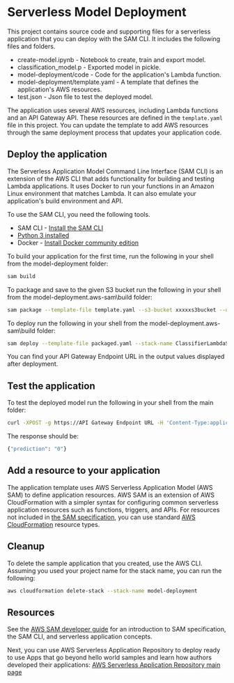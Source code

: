 # Serverless Model Deployment

This project contains source code and supporting files for a serverless application that you can deploy with the SAM CLI. It includes the following files and folders.

- create-model.ipynb - Notebook to create, train and export model.
- classification_model.p - Exported model in pickle.
- model-deployment/code - Code for the application's Lambda function.
- model-deployment/template.yaml - A template that defines the application's AWS resources.
- test.json - Json file to test the deployed model.

The application uses several AWS resources, including Lambda functions and an API Gateway API. These resources are defined in the `template.yaml` file in this project. You can update the template to add AWS resources through the same deployment process that updates your application code.

## Deploy the application

The Serverless Application Model Command Line Interface (SAM CLI) is an extension of the AWS CLI that adds functionality for building and testing Lambda applications. It uses Docker to run your functions in an Amazon Linux environment that matches Lambda. It can also emulate your application's build environment and API.

To use the SAM CLI, you need the following tools.

* SAM CLI - [Install the SAM CLI](https://docs.aws.amazon.com/serverless-application-model/latest/developerguide/serverless-sam-cli-install.html)
* [Python 3 installed](https://www.python.org/downloads/)
* Docker - [Install Docker community edition](https://hub.docker.com/search/?type=edition&offering=community)

To build your application for the first time, run the following in your shell from the model-deployment folder:

```bash
sam build 
```


To package and save to the given S3 bucket run the following in your shell from the model-deployment\.aws-sam\build folder:

```bash
sam package --template-file template.yaml --s3-bucket xxxxxs3bucket --output-template-file packaged.yaml
```
To deploy run the following in your shell from the model-deployment\.aws-sam\build folder:

```bash
sam deploy --template-file packaged.yaml --stack-name ClassifierLambdaStack --capabilities CAPABILITY_IAM
```

You can find your API Gateway Endpoint URL in the output values displayed after deployment.

## Test the application

To test the deployed model run the following in your shell from the main folder:

```bash
curl -XPOST -g https://API Gateway Endpoint URL -H 'Content-Type:application/json' -d "@test.json"
```

The response should be:

```bash
{"prediction": "0"}
```

## Add a resource to your application
The application template uses AWS Serverless Application Model (AWS SAM) to define application resources. AWS SAM is an extension of AWS CloudFormation with a simpler syntax for configuring common serverless application resources such as functions, triggers, and APIs. For resources not included in [the SAM specification](https://github.com/awslabs/serverless-application-model/blob/master/versions/2016-10-31.md), you can use standard [AWS CloudFormation](https://docs.aws.amazon.com/AWSCloudFormation/latest/UserGuide/aws-template-resource-type-ref.html) resource types.


## Cleanup

To delete the sample application that you created, use the AWS CLI. Assuming you used your project name for the stack name, you can run the following:

```bash
aws cloudformation delete-stack --stack-name model-deployment
```

## Resources

See the [AWS SAM developer guide](https://docs.aws.amazon.com/serverless-application-model/latest/developerguide/what-is-sam.html) for an introduction to SAM specification, the SAM CLI, and serverless application concepts.

Next, you can use AWS Serverless Application Repository to deploy ready to use Apps that go beyond hello world samples and learn how authors developed their applications: [AWS Serverless Application Repository main page](https://aws.amazon.com/serverless/serverlessrepo/)
